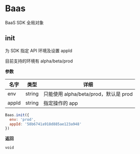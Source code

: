 # Baas

BaaS SDK 全局对象

## init

为 SDK 指定 API 环境及设置 appId

<p class="tip">目前支持的环境有 alpha/beta/prod</p>

**参数**

| 名字 | 类型 | 详细 |
| ---- | ---- | ------ |
| env | string | 只能使用 alpha/beta/prod，默认是 prod |
| appId | string | 指定操作的 app |

```js
Baas.init({
  env: 'prod',
  appId: '58b6741a918d885ae123a948'
})
```

**返回**

`void`

